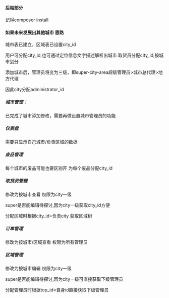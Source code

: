 #### 后端部分

记得composer install

#### 如果未来发展出其他城市 思路

城市表已建立，区域表已设置city_id

用户可分配city_id,也可通过定位信息文字描述解析出城市
取货员分配city_id,按城市划分

添加城市后，管理员将变为三级，即super-city-area超级管理员>城市总代理>地方代理

因此city分配administrator_id

##### 城市管理：

已完成了城市添加修改，需要再做设置城市管理员的功能

##### 仪表盘

需要只显示自己城市/负责区域的数据

##### 废品管理

每个城市的废品可能也要区别开
为每个废品分配city_id

##### 取货员管理

修改为按城市查看 权限为city一级

super是否能编辑待探讨,因为city一级获取city_id方便

分配区域时根据city_id=负责city 获取区域树

##### 订单管理 

修改为按城市/区域查看 权限为所有管理员

##### 区域管理

修改为按城市编辑 权限为city一级

super是否能编辑待探讨,因为city一级可直接获取下级管理员

分配管理员时根据top_id=自身id直接获取下级管理员